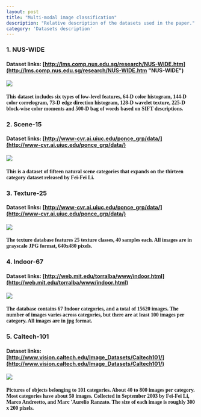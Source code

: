 ```yaml
---
layout: post
title: "Multi-modal image classification"
description: "Relative description of the datasets used in the paper."
category: 'Datasets description' 
---
```


### 1. NUS-WIDE

#### Dataset links: [http://lms.comp.nus.edu.sg/research/NUS-WIDE.htm](http://lms.comp.nus.edu.sg/research/NUS-WIDE.htm "NUS-WIDE")
![](http://i.imgur.com/ELNN9RA.jpg)

#### <font face="微软雅黑">This dataset includes six types of low-level features, 64-D color histogram, 144-D color correlogram, 73-D edge direction histogram, 128-D wavelet texture, 225-D block-wise color moments and 500-D bag of words based on SIFT descriptions.</font>

### 2. Scene-15

#### Dataset links: [http://www-cvr.ai.uiuc.edu/ponce_grp/data/](http://www-cvr.ai.uiuc.edu/ponce_grp/data/)
![](http://i.imgur.com/BdLcaZE.jpg)

#### <font face="微软雅黑">This is a dataset of fifteen natural scene categories that expands on the thirteen category dataset released by Fei-Fei Li.</font>

### 3. Texture-25

#### Dataset links: [http://www-cvr.ai.uiuc.edu/ponce_grp/data/](http://www-cvr.ai.uiuc.edu/ponce_grp/data/)
![](http://i.imgur.com/zz6MbXz.jpg)

#### <font face="微软雅黑">The texture database features 25 texture classes, 40 samples each. All images are in grayscale JPG format, 640x480 pixels.</font>

### 4. Indoor-67

#### Dataset links: [http://web.mit.edu/torralba/www/indoor.html](http://web.mit.edu/torralba/www/indoor.html)
![](http://i.imgur.com/ff62j7Q.jpg)

#### <font face="微软雅黑">The database contains 67 Indoor categories, and a total of 15620 images. The number of images varies across categories, but there are at least 100 images per category. All images are in jpg format.</font>

### 5. Caltech-101

#### Dataset links: [http://www.vision.caltech.edu/Image_Datasets/Caltech101/](http://www.vision.caltech.edu/Image_Datasets/Caltech101/)
![](http://i.imgur.com/Y3chY0s.jpg)

#### <font face="微软雅黑">Pictures of objects belonging to 101 categories. About 40 to 800 images per category. Most categories have about 50 images. Collected in September 2003 by Fei-Fei Li, Marco Andreetto, and Marc 'Aurelio Ranzato.  The size of each image is roughly 300 x 200 pixels.</font>

